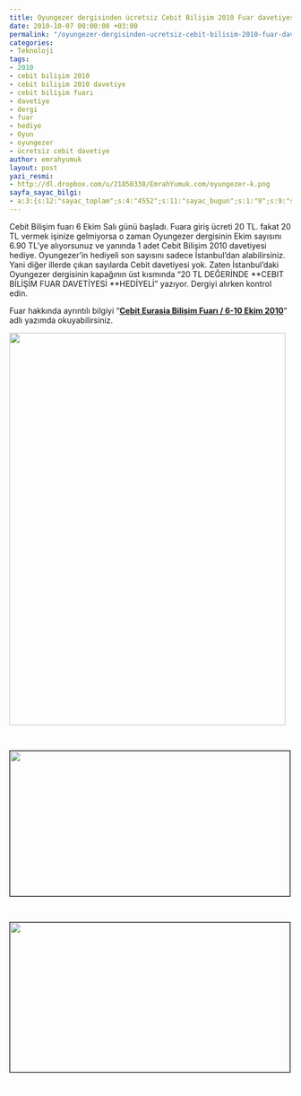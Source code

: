 ```yaml
---
title: Oyungezer dergisinden ücretsiz Cebit Bilişim 2010 Fuar davetiyesi
date: 2010-10-07 00:00:00 +03:00
permalink: "/oyungezer-dergisinden-ucretsiz-cebit-bilisim-2010-fuar-davetiyesi/"
categories:
- Teknoloji
tags:
- 2010
- cebit bilişim 2010
- cebit bilişim 2010 davetiye
- cebit bilişim fuarı
- davetiye
- dergi
- fuar
- hediye
- Oyun
- oyungezer
- ücretsiz cebit davetiye
author: emrahyumuk
layout: post
yazi_resmi:
- http://dl.dropbox.com/u/21850338/EmrahYumuk.com/oyungezer-k.png
sayfa_sayac_bilgi:
- a:3:{s:12:"sayac_toplam";s:4:"4552";s:11:"sayac_bugun";s:1:"9";s:9:"son_okuma";s:10:"1364921274";}
---
```


Cebit Bilişim fuarı 6 Ekim Salı günü başladı. Fuara giriş ücreti 20 TL. fakat 20 TL vermek işinize gelmiyorsa o zaman Oyungezer dergisinin Ekim sayısını 6.90 TL&#8217;ye alıyorsunuz ve yanında 1 adet Cebit Bilişim 2010 davetiyesi hediye. Oyungezer&#8217;in hediyeli son sayısını sadece İstanbul&#8217;dan alabilirsiniz. Yani diğer illerde çıkan sayılarda Cebit davetiyesi yok. Zaten İstanbul&#8217;daki Oyungezer dergisinin kapağının üst kısmında &#8220;20 TL DEĞERİNDE **CEBIT BİLİŞİM FUAR DAVETİYESİ **HEDİYELİ&#8221; yazıyor. Dergiyi alırken kontrol edin.

<!--more-->

Fuar hakkında ayrıntılı bilgiyi &#8220;[**Cebit Eurasia Bilişim Fuarı / 6-10 Ekim 2010**][1]&#8221; adlı yazımda okuyabilirsiniz.

<img class="alignnone" title="oyungezer ekim 2010 cebit bilişim 2010 davetiye hediyeli" src="http://dl.dropbox.com/u/21850338/EmrahYumuk.com/oyungezer.png" alt="" width="493" height="700" />

<span style="color: #ffffff;">.</span>

<img class="alignnone" style="border: 1px solid black;" title="cebit 2010 davetiye ön" src="http://dl.dropbox.com/u/21850338/EmrahYumuk.com/cebit2010a.jpg" alt="" width="500" height="259" />

<span style="color: #ffffff;">.</span>

<img class="alignnone" style="border: 1px solid black;" title="cebit 2010 davetiye arka" src="http://dl.dropbox.com/u/21850338/EmrahYumuk.com/cebit2010b.jpg" alt="" width="500" height="267" />

<span style="color: #ffffff;">.</span>

 [1]: http://www.emrahyumuk.com/blog/cebit-eurasia-bilisim-fuari-6-10-ekim-2010/